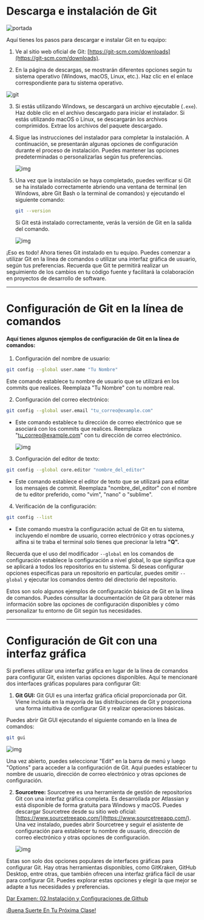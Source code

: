 # Descarga e instalación de Git

![portada](https://www.hostinger.es/tutoriales/wp-content/uploads/sites/7/2017/04/git-for-windows.png)

Aquí tienes los pasos para descargar e instalar Git en tu equipo:

1. Ve al sitio web oficial de Git: [https://git-scm.com/downloads](https://git-scm.com/downloads).

2. En la página de descargas, se mostrarán diferentes opciones según tu sistema operativo (Windows, macOS, Linux, etc.). Haz clic en el enlace correspondiente para tu sistema operativo.

![git](https://d33wubrfki0l68.cloudfront.net/42576fcf96af9adb8354488a9510994a25afe63f/c4ad4/img/2023/02/09/cara-install-git-di-windows/install-dan-download-git-terhubung-ke-github-002.png)

3. Si estás utilizando Windows, se descargará un archivo ejecutable (`.exe`). Haz doble clic en el archivo descargado para iniciar el instalador. Si estás utilizando macOS o Linux, se descargarán los archivos comprimidos. Extrae los archivos del paquete descargado.

4. Sigue las instrucciones del instalador para completar la instalación. A continuación, se presentarán algunas opciones de configuración durante el proceso de instalación. Puedes mantener las opciones predeterminadas o personalizarlas según tus preferencias.

    ![img](https://www.neoguias.com/wp-content/uploads/2020/05/instalar-git-windows-03.png)

5. Una vez que la instalación se haya completado, puedes verificar si Git se ha instalado correctamente abriendo una ventana de terminal (en Windows, abre Git Bash o la terminal de comandos) y ejecutando el siguiente comando:

   ```bash
   git --version
   ```

   Si Git está instalado correctamente, verás la versión de Git en la salida del comando.

   ![img](https://linuxhint.com/wp-content/uploads/2022/09/image10.png)

¡Eso es todo! Ahora tienes Git instalado en tu equipo. Puedes comenzar a utilizar Git en la línea de comandos o utilizar una interfaz gráfica de usuario, según tus preferencias. Recuerda que Git te permitirá realizar un seguimiento de los cambios en tu código fuente y facilitará la colaboración en proyectos de desarrollo de software.

---

# Configuración de Git en la línea de comandos

#### Aquí tienes algunos ejemplos de configuración de Git en la línea de comandos:

1. Configuración del nombre de usuario:

```bash
git config --global user.name "Tu Nombre"
```
Este comando establece tu nombre de usuario que se utilizará en los commits que realices. Reemplaza "Tu Nombre" con tu nombre real.

2. Configuración del correo electrónico:

```bash
git config --global user.email "tu_correo@example.com"
```
-  Este comando establece tu dirección de correo electrónico que se asociará con los commits que realices. Reemplaza "tu_correo@example.com" con tu dirección de correo electrónico.

   ![img](https://1.bp.blogspot.com/-PWK4gDGa0GQ/YItalgCRuRI/AAAAAAAAD6Q/AvHpHm0oW5An4fUF4a2A4g9tq3fdE1ewgCLcBGAsYHQ/s448/2.configurar-usuario.png)

3. Configuración del editor de texto:

```bash
git config --global core.editor "nombre_del_editor"
```
- Este comando establece el editor de texto que se utilizará para editar los mensajes de commit. Reemplaza "nombre_del_editor" con el nombre de tu editor preferido, como "vim", "nano" o "sublime".

4. Verificación de la configuración:

```bash
git config --list
```
- Este comando muestra la configuración actual de Git en tu sistema, incluyendo el nombre de usuario, correo electrónico y otras opciones.y alfina si te traba el terminal solo tienes que precionar la letra **"Q".** 

Recuerda que el uso del modificador `--global` en los comandos de configuración establece la configuración a nivel global, lo que significa que se aplicará a todos los repositorios en tu sistema. Si deseas configurar opciones específicas para un repositorio en particular, puedes omitir `--global` y ejecutar los comandos dentro del directorio del repositorio.

Estos son solo algunos ejemplos de configuración básica de Git en la línea de comandos. Puedes consultar la documentación de Git para obtener más información sobre las opciones de configuración disponibles y cómo personalizar tu entorno de Git según tus necesidades.

---

# Configuración de Git con una interfaz gráfica

Si prefieres utilizar una interfaz gráfica en lugar de la línea de comandos para configurar Git, existen varias opciones disponibles. Aquí te mencionaré dos interfaces gráficas populares para configurar Git:

1. **Git GUI:**
   Git GUI es una interfaz gráfica oficial proporcionada por Git. Viene incluida en la mayoría de las distribuciones de Git y proporciona una forma intuitiva de configurar Git y realizar operaciones básicas.
   
 Puedes abrir Git GUI ejecutando el siguiente comando en la línea de comandos:

   ```bash
   git gui
   ```
   ![img](https://encrypted-tbn0.gstatic.com/images?q=tbn:ANd9GcRjO0ofLYZzWuWiYgEbh3euZuDvqO_ZIL5kAg&usqp=CAU)

   Una vez abierto, puedes seleccionar "Edit" en la barra de menú y luego "Options" para acceder a la configuración de Git. Aquí puedes establecer tu nombre de usuario, dirección de correo electrónico y otras opciones de configuración.

2. **Sourcetree:**
   Sourcetree es una herramienta de gestión de repositorios Git con una interfaz gráfica completa. Es desarrollada por Atlassian y está disponible de forma gratuita para Windows y macOS. Puedes descargar Sourcetree desde su sitio web oficial: [https://www.sourcetreeapp.com/](https://www.sourcetreeapp.com/). Una vez instalado, puedes abrir Sourcetree y seguir el asistente de configuración para establecer tu nombre de usuario, dirección de correo electrónico y otras opciones de configuración.

   ![img](https://blog.sourcetreeapp.com/files/2017/01/win_2_header.png)

Estas son solo dos opciones populares de interfaces gráficas para configurar Git. Hay otras herramientas disponibles, como GitKraken, GitHub Desktop, entre otras, que también ofrecen una interfaz gráfica fácil de usar para configurar Git. Puedes explorar estas opciones y elegir la que mejor se adapte a tus necesidades y preferencias.


[Dar Examen: 02.Instalación y Configuraciones de Github](https://forms.gle/KH5trB9CRZ68MgRRA)

[¡Buena Suerte En Tu Próxima Clase!]()